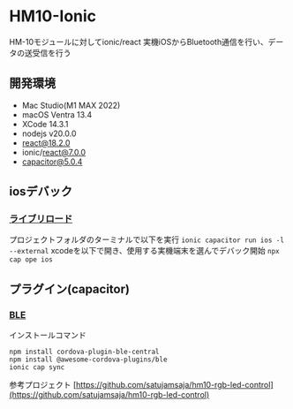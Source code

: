 # HM10-Ionic

HM-10モジュールに対してionic/react 実機iOSからBluetooth通信を行い、データの送受信を行う

## 開発環境

- Mac Studio(M1 MAX 2022)
- macOS Ventra 13.4
- XCode 14.3.1
- nodejs v20.0.0
- react@18.2.0
- ionic/react@7.0.0
- capacitor@5.0.4

## iosデバック

### [ライブリロード](https://ionicframework.com/docs/cli/livereload)

プロジェクトフォルダのターミナルで以下を実行
`ionic capacitor run ios -l --external`
xcodeを以下で開き、使用する実機端末を選んでデバック開始
`npx cap ope ios`

## プラグイン(capacitor)

### [BLE](https://ionicframework.com/docs/v5/native/ble)

インストールコマンド

```
npm install cordova-plugin-ble-central 
npm install @awesome-cordova-plugins/ble 
ionic cap sync
```

参考プロジェクト
[https://github.com/satujamsaja/hm10-rgb-led-control](https://github.com/satujamsaja/hm10-rgb-led-control)
